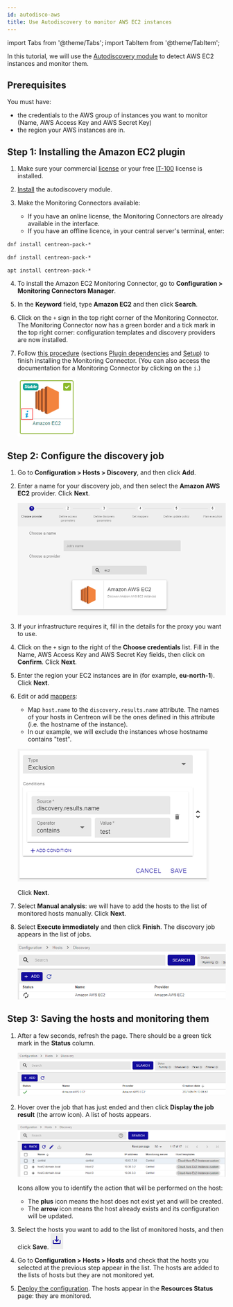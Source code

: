 ```yaml
---
id: autodisco-aws
title: Use Autodiscovery to monitor AWS EC2 instances
---
```


import Tabs from '@theme/Tabs';
import TabItem from '@theme/TabItem';

In this tutorial, we will use the [Autodiscovery module](../monitoring/discovery/hosts-discovery.md) to detect AWS EC2 instances and monitor them.

## Prerequisites

You must have:
- the credentials to the AWS group of instances you want to monitor (Name, AWS Access Key and AWS Secret Key)
- the region your AWS instances are in.

## Step 1: Installing the Amazon EC2 plugin

1. Make sure your commercial [license](../administration/licenses.md) or your free [IT-100](it100.md) license is installed.

2. [Install](../monitoring/discovery/installation.md) the autodiscovery module.

3. Make the Monitoring Connectors available:

    - If you have an online license, the Monitoring Connectors are already available in the interface.
    - If you have an offline licence, in your central server's terminal, enter:
     
<Tabs groupId="sync">
<TabItem value="Alma / RHEL / Oracle Linux 8" label="Alma / RHEL / Oracle Linux 8">

``` shell
dnf install centreon-pack-*
```

</TabItem>
<TabItem value="Alma / RHEL / Oracle Linux 9" label="Alma / RHEL / Oracle Linux 9">

``` shell
dnf install centreon-pack-*
```

</TabItem>
<TabItem value="Debian 11" label="Debian 11">

```shell
apt install centreon-pack-*
```

</TabItem>

</Tabs>


4. To install the Amazon EC2 Monitoring Connector, go to **Configuration > Monitoring Connectors Manager**.

5. In the **Keyword** field, type **Amazon EC2** and then click **Search**.

6. Click on the `+` sign in the top right corner of the Monitoring Connector. The Monitoring Connector now has a green border and a tick mark in the top right corner: configuration templates and discovery providers are now installed.

7. Follow [this procedure](/pp/integrations/plugin-packs/procedures/cloud-aws-ec2) (sections [Plugin dependencies](/pp/integrations/plugin-packs/procedures/cloud-aws-ec2#plugin-dependencies) and [Setup](/pp/integrations/plugin-packs/procedures/cloud-aws-ec2#setup)) to finish installing the Monitoring Connector. (You can also access the documentation for a Monitoring Connector by clicking on the `i`.)

    ![image](../assets/getting-started/aws-doc.png)

## Step 2: Configure the discovery job

1. Go to **Configuration > Hosts > Discovery**, and then click **Add**.

2. Enter a name for your discovery job, and then select the **Amazon AWS EC2** provider. Click **Next**.

    ![image](../assets/getting-started/aws-provider.png)

3. If your infrastructure requires it, fill in the details for the proxy you want to use.

4. Click on the `+` sign to the right of the **Choose credentials** list. Fill in the Name, AWS Access Key and AWS Secret Key fields, then click on **Confirm**. Click **Next**.

5. Enter the region your EC2 instances are in (for example, **eu-north-1**). Click **Next**.

6. Edit or add [mappers](../monitoring/discovery/hosts-discovery.md#how-to-use-mappers):
    - Map `host.name` to the `discovery.results.name` attribute. The names of your hosts in Centreon will be the ones defined in this attribute (i.e. the hostname of the instance).
    - In our example, we will exclude the instances whose hostname contains "test".

    ![image](../assets/getting-started/aws-mapper.png)

    Click **Next**.

7. Select **Manual analysis**: we will have to add the hosts to the list of monitored hosts manually. Click **Next**.

8. Select **Execute immediately** and then click **Finish**. The discovery job appears in the list of jobs.
    
    ![image](../assets/getting-started/aws-listofjobs.png)

## Step 3: Saving the hosts and monitoring them

1. After a few seconds, refresh the page. There should be a green tick mark in the **Status** column.

    ![image](../assets/getting-started/aws-success.png)

2. Hover over the job that has just ended and then click **Display the job result** (the arrow icon). A list of hosts appears.

    ![image](../assets/getting-started/aws-results.png)

    Icons allow you to identify the action that will be performed on the host:
   
   - The **plus** icon means the host does not exist yet and will be created.
   - The **arrow** icon means the host already exists and its configuration will be updated.
   
3. Select the hosts you want to add to the list of monitored hosts, and then click **Save**. ![image](../assets/getting-started/aws-save.png)

4. Go to **Configuration > Hosts > Hosts** and check that the hosts you selected at the previous step appear in the list. The hosts are added to the lists of hosts but they are not monitored yet.

5. [Deploy the configuration](../monitoring/monitoring-servers/deploying-a-configuration.md). The hosts appear in the **Resources Status** page: they are monitored.

